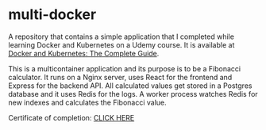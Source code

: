 # multi-docker

A repository that contains a simple application that I completed while learning Docker and Kubernetes on a Udemy course. It is 
available at [Docker and Kubernetes: The Complete Guide](https://www.udemy.com/course/docker-and-kubernetes-the-complete-guide/).

This is a multicontainer application and its purpose is to be a Fibonacci calculator. It runs on a Nginx server, uses React for
the frontend and Express for the backend API. All calculated values get stored in a Postgres database and it uses Redis for the
logs. A worker process watches Redis for new indexes and calculates the Fibonacci value.

Certificate of completion: [CLICK HERE](https://www.udemy.com/certificate/UC-W074JFI5/)

